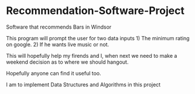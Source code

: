 # Recommendation-Software-Project

Software that recommends Bars in Windsor

This program will prompt the user for two data inputs 1) The minimum rating on google. 2) If he wants live music or not.

This will hopefully help my firends and I, when next we need to make a weekend decision as to where we should hangout.

Hopefully anyone can find it useful too.

I am to implement Data Structures and Algorithms in this project

